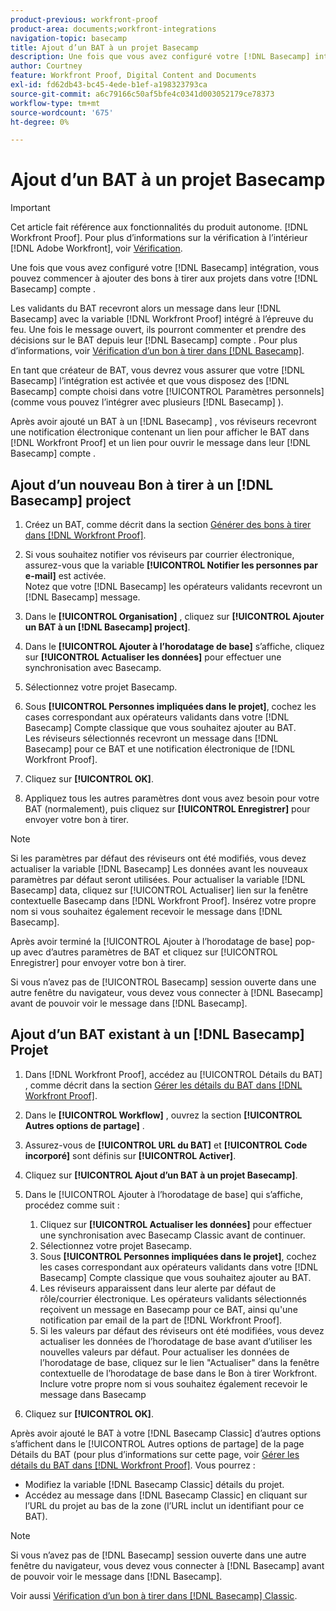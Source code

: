```yaml
---
product-previous: workfront-proof
product-area: documents;workfront-integrations
navigation-topic: basecamp
title: Ajout d’un BAT à un projet Basecamp
description: Une fois que vous avez configuré votre [!DNL Basecamp] intégration, vous pouvez commencer à ajouter des bons à tirer aux projets dans votre [!DNL Basecamp] compte .
author: Courtney
feature: Workfront Proof, Digital Content and Documents
exl-id: fd62db43-bc45-4ede-b1ef-a198323793ca
source-git-commit: a6c79166c50af5bfe4c0341d003052179ce78373
workflow-type: tm+mt
source-wordcount: '675'
ht-degree: 0%

---
```


# Ajout d’un BAT à un projet Basecamp

>[!IMPORTANT]
>
>Cet article fait référence aux fonctionnalités du produit autonome. [!DNL Workfront Proof]. Pour plus d’informations sur la vérification à l’intérieur [!DNL Adobe Workfront], voir [Vérification](../../../review-and-approve-work/proofing/proofing.md).

Une fois que vous avez configuré votre [!DNL Basecamp] intégration, vous pouvez commencer à ajouter des bons à tirer aux projets dans votre [!DNL Basecamp] compte .

Les validants du BAT recevront alors un message dans leur [!DNL Basecamp] avec la variable [!DNL Workfront Proof] intégré à l’épreuve du feu. Une fois le message ouvert, ils pourront commenter et prendre des décisions sur le BAT depuis leur [!DNL Basecamp] compte . Pour plus d’informations, voir  [Vérification d’un bon à tirer dans [!DNL Basecamp]](../../../workfront-proof/wp-integrations/basecamp/review-proof-basecamp.md).

En tant que créateur de BAT, vous devrez vous assurer que votre [!DNL Basecamp] l’intégration est activée et que vous disposez des [!DNL Basecamp] compte choisi dans votre [!UICONTROL Paramètres personnels] (comme vous pouvez l’intégrer avec plusieurs [!DNL Basecamp] ).

Après avoir ajouté un BAT à un [!DNL Basecamp] , vos réviseurs recevront une notification électronique contenant un lien pour afficher le BAT dans [!DNL Workfront Proof] et un lien pour ouvrir le message dans leur [!DNL Basecamp] compte .

## Ajout d’un nouveau Bon à tirer à un [!DNL Basecamp] project

1. Créez un BAT, comme décrit dans la section [Générer des bons à tirer dans [!DNL Workfront Proof]](../../../workfront-proof/wp-work-proofsfiles/create-proofs-and-files/generate-proofs.md).
1. Si vous souhaitez notifier vos réviseurs par courrier électronique, assurez-vous que la variable **[!UICONTROL Notifier les personnes par e-mail]** est activée.\
   Notez que votre [!DNL Basecamp] les opérateurs validants recevront un [!DNL Basecamp] message.

1. Dans le **[!UICONTROL Organisation]** , cliquez sur **[!UICONTROL Ajouter un BAT à un [!DNL Basecamp] project]**.

1. Dans le **[!UICONTROL Ajouter à l’horodatage de base]** s’affiche, cliquez sur **[!UICONTROL Actualiser les données]** pour effectuer une synchronisation avec Basecamp.

1. Sélectionnez votre projet Basecamp.
1. Sous **[!UICONTROL Personnes impliquées dans le projet]**, cochez les cases correspondant aux opérateurs validants dans votre [!DNL Basecamp] Compte classique que vous souhaitez ajouter au BAT.\
   Les réviseurs sélectionnés recevront un message dans [!DNL Basecamp] pour ce BAT et une notification électronique de [!DNL Workfront Proof].

1. Cliquez sur **[!UICONTROL OK]**.
1. Appliquez tous les autres paramètres dont vous avez besoin pour votre BAT (normalement), puis cliquez sur **[!UICONTROL Enregistrer]** pour envoyer votre bon à tirer.

>[!NOTE]
>
>Si les paramètres par défaut des réviseurs ont été modifiés, vous devez actualiser la variable [!DNL Basecamp] Les données avant les nouveaux paramètres par défaut seront utilisées. Pour actualiser la variable [!DNL Basecamp] data, cliquez sur [!UICONTROL Actualiser] lien sur la fenêtre contextuelle Basecamp dans [!DNL Workfront Proof]. Insérez votre propre nom si vous souhaitez également recevoir le message dans [!DNL Basecamp].
>
>Après avoir terminé la [!UICONTROL Ajouter à l’horodatage de base] pop-up avec d’autres paramètres de BAT et cliquez sur [!UICONTROL Enregistrer] pour envoyer votre bon à tirer.
>
>Si vous n’avez pas de [!UICONTROL Basecamp] session ouverte dans une autre fenêtre du navigateur, vous devez vous connecter à [!DNL Basecamp] avant de pouvoir voir le message dans [!DNL Basecamp].

## Ajout d’un BAT existant à un [!DNL Basecamp] Projet

1. Dans [!DNL Workfront Proof], accédez au [!UICONTROL Détails du BAT] , comme décrit dans la section  [Gérer les détails du BAT dans [!DNL Workfront Proof]](../../../workfront-proof/wp-work-proofsfiles/manage-your-work/manage-proof-details.md).
1. Dans le **[!UICONTROL Workflow]** , ouvrez la section **[!UICONTROL Autres options de partage]** .

1. Assurez-vous de **[!UICONTROL URL du BAT]** et **[!UICONTROL Code incorporé]** sont définis sur **[!UICONTROL Activer]**.

1. Cliquez sur **[!UICONTROL Ajout d’un BAT à un projet Basecamp]**.
1. Dans le [!UICONTROL Ajouter à l’horodatage de base] qui s’affiche, procédez comme suit :

   1. Cliquez sur **[!UICONTROL Actualiser les données]** pour effectuer une synchronisation avec Basecamp Classic avant de continuer.
   1. Sélectionnez votre projet Basecamp.
   1. Sous **[!UICONTROL Personnes impliquées dans le projet]**, cochez les cases correspondant aux opérateurs validants dans votre [!DNL Basecamp] Compte classique que vous souhaitez ajouter au BAT.
   1. Les réviseurs apparaissent dans leur alerte par défaut de rôle/courrier électronique. Les opérateurs validants sélectionnés reçoivent un message en Basecamp pour ce BAT, ainsi qu&#39;une notification par email de la part de [!DNL Workfront Proof].
   1. Si les valeurs par défaut des réviseurs ont été modifiées, vous devez actualiser les données de l’horodatage de base avant d’utiliser les nouvelles valeurs par défaut. Pour actualiser les données de l’horodatage de base, cliquez sur le lien &quot;Actualiser&quot; dans la fenêtre contextuelle de l’horodatage de base dans le Bon à tirer Workfront. Inclure votre propre nom si vous souhaitez également recevoir le message dans Basecamp

1. Cliquez sur **[!UICONTROL OK]**.

Après avoir ajouté le BAT à votre [!DNL Basecamp Classic] d’autres options s’affichent dans le [!UICONTROL Autres options de partage] de la page Détails du BAT (pour plus d’informations sur cette page, voir [Gérer les détails du BAT dans [!DNL Workfront Proof]](../../../workfront-proof/wp-work-proofsfiles/manage-your-work/manage-proof-details.md). Vous pourrez :

* Modifiez la variable [!DNL Basecamp Classic] détails du projet.
* Accédez au message dans [!DNL Basecamp Classic] en cliquant sur l’URL du projet au bas de la zone (l’URL inclut un identifiant pour ce BAT).

>[!NOTE]
>
>Si vous n’avez pas de [!DNL Basecamp] session ouverte dans une autre fenêtre du navigateur, vous devez vous connecter à [!DNL Basecamp] avant de pouvoir voir le message dans [!DNL Basecamp].

Voir aussi [Vérification d’un bon à tirer dans [!DNL Basecamp] Classic](../../../workfront-proof/wp-integrations/basecamp-classic/review-proof-basecamp-classic.md).
